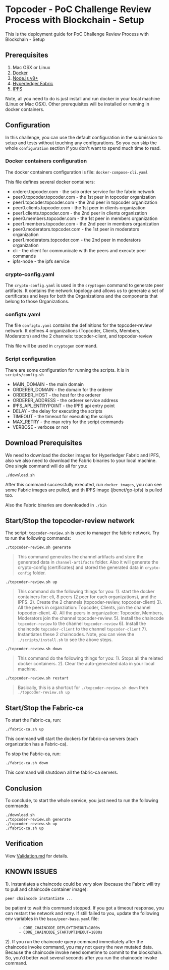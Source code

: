 # Topcoder - PoC Challenge Review Process with Blockchain - Setup

This is the deployment guide for PoC Challenge Review Process with Blockchain - Setup

## Prerequisites

1. Mac OSX or Linux
2. [Docker](https://www.docker.com/)
3. [Node.js v8+](https://nodejs.org/en/)
4. [Hyperledger Fabric](https://www.hyperledger.org/projects/fabric)
5. [IPFS](https://ipfs.io/)

Note, all you need to do is just install and run docker in your local machine (Linux or Mac OSX).
Other prerequisites will be installed or running in docker containers.

## Configuration

In this challenge, you can use the default configuration in the submission to setup and tests without touching any configurations.
So you can skip the whole `configuration` section if you don't want to spend much time to read.

### Docker containers configuration

The docker containers configuration is file: `docker-compose-cli.yaml`

This file defines several docker containers:

- orderer.topcoder.com - the solo order service for the fabric network
- peer0.topcoder.topcoder.com - the 1st peer in topcoder organization
- peer1.topcoder.topcoder.com - the 2nd peer in topcoder organization
- peer0.clients.topcoder.com - the 1st peer in clients organization
- peer1.clients.topcoder.com - the 2nd peer in clients organization
- peer0.members.topcoder.com - the 1st peer in members organization
- peer1.members.topcoder.com - the 2nd peer in members organization
- peer0.moderators.topcoder.com - the 1st peer in moderators organization
- peer1.moderators.topcoder.com - the 2nd peer in moderators organization
- cli - the client for communicate with the peers and execute peer commands
- ipfs-node - the ipfs service

### crypto-config.yaml

The `crypto-config.yaml` is used in the `cryptogen` command to generate peer artifacts.
It contains the network topology and allows us to generate a set of certificates and keys for both the Organizations and the components that belong to those Organizations.

### configtx.yaml

The file `configtx.yaml` contains the definitions for the topcoder-review network.
It defines 4 organizations (Topcoder, Clients, Members, Moderators) and the 2 channels: topcoder-client, and topcoder-review

This file will be used in  `cryptogen` command.


### Script configuration

There are some configuration for running the scripts. It is in `scripts/config.sh`

- MAIN_DOMAIN - the main domain
- ORDERER_DOMAIN - the domain for the orderer
- ORDERER_HOST - the host for the orderer
- ORDERER_ADDRESS - the orderer service address
- IPFS_API_ENTRYPOINT - the IPFS api entry point
- DELAY - the delay for executing the scripts
- TIMEOUT - the timeout for executing the scripts
- MAX_RETRY - the max retry for the script commands
- VERBOSE - verbose or not

## Download Prerequisites

We need to download the docker images for Hyperledger Fabric and IPFS, also we also need to download the Fabric binaries to your local machine.
One single command will do all for you:
```
./download.sh
```

After this command successfully executed, run `docker images`, you can see some Fabric images are pulled, and th IPFS image (jbenet/go-ipfs) is pulled too.

Also the Fabric binaries are downloaded in `./bin`


## Start/Stop the topcoder-review network

The script: `topcoder-review.sh` is used to manager the fabric network. Try to run the following commands:
```
./topcoder-review.sh generate
```
> This command generates the channel artifacts and store the generated data in `channel-artifacts` folder.
Also it will generate the crypto-config (certificates) and stored the generated data in `crypto-config` folder.


```
./topcoder-review.sh up
```
> This command do the following things for you:
1). start the docker containers for: cli, 8 peers (2 peer for each organizations), and the IPFS.
2). Create the 2 channels (topcoder-review, topcoder-client)
3). All the peers in organziation: Topcoder, Clients, join the channel topcoder-client.
4). All the peers in organization: Topcoder, Members, Moderators join the channel topcoder-review.
5). Install the chaincode `topcoder-review` to the channel `topcoder-review`
6). Install the chaincode `topcoder-client` to the channel `topcoder-client`
7). Instantiates these 2 chaincodes.
Note, you can view the `./scripts/install.sh` to see the above steps.

```
./topcoder-review.sh down
```
> This command do the following things for you:
1). Stops all the related docker containers.
2). Clear the auto-generated data in your local machine.

```
./topcoder-review.sh restart
```
> Basically, this is a shortcut for `./topcoder-review.sh down` then `./topcoder-review.sh up`

## Start/Stop the Fabric-ca

To start the Fabric-ca, run:
```
./fabric-ca.sh up
```

This command will start the dockers for fabric-ca servers (each organization has a Fabric-ca).

To stop the Fabric-ca, run:
```
./fabric-ca.sh down
```

This command will shutdown all the fabric-ca servers.


## Conclusion

To conclude, to start the whole service, you just need to run the following commands:
```
./download.sh
./topcoder-review.sh generate
./topcoder-review.sh up
./fabric-ca.sh up
```

## Verification
View [Validation.md](./Validation.md) for details.

## KNOWN ISSUES

1). Instantiates a chaincode could be very slow (because the Fabric will try to pull and chaincode container image):
```
peer chaincode instantiate ...
```
be patient to wait this command stopped. If you got a timeout response, you can restart the network and retry.
If still failed to you, update the following env variables in the `base/peer-base.yaml` file:
```
      - CORE_CHAINCODE_DEPLOYTIMEOUT=1800s
      - CORE_CHAINCODE_STARTUPTIMEOUT=1800s
```

2). If you run the chaincode query command immediately after the chaincode invoke command, you may not query the new mutated data.
Because the chaincode invoke need sometime to commit to the blockchain. So, you'd better wait several seconds after you run the chaincode invoke command.
